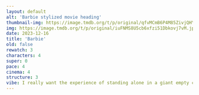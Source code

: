 ```yaml
---
layout: default
alt: 'Barbie stylized movie heading'
thumbnail-img: https://image.tmdb.org/t/p/original/qfvMCmB6P4M85ZivjQHYjaGoMOj.svg
img: https://image.tmdb.org/t/p/original/iuFNMS8U5cb6xfzi51Dbkovj7vM.jpg
date: 2023-12-16
title: 'Barbie'
old: false
rewatch: 3
characters: 4
super: 0
pace: 4
cinema: 4
structure: 3
vibe: I really want the experience of standing alone in a giant empty color-gradient-changing room
---
```


